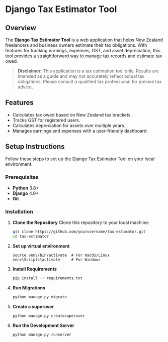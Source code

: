 # Django Tax Estimator Tool

## Overview
The **Django Tax Estimator Tool** is a web application that helps New Zealand freelancers and business owners estimate their tax obligations. With features for tracking earnings, expenses, GST, and asset depreciation, this tool provides a straightforward way to manage tax records and estimate tax owed.

> **Disclaimer**: This application is a tax estimation tool only. Results are intended as a guide and may not accurately reflect actual tax obligations. Please consult a qualified tax professional for precise tax advice.

## Features
- Calculates tax owed based on New Zealand tax brackets.
- Tracks GST for registered users.
- Calculates depreciation for assets over multiple years.
- Manages earnings and expenses with a user-friendly dashboard.

## Setup Instructions
Follow these steps to set up the Django Tax Estimator Tool on your local environment.

### Prerequisites
- **Python** 3.8+
- **Django** 4.0+
- **Git**

### Installation

1. **Clone the Repository**
   Clone this repository to your local machine:
   ```bash
   git clone https://github.com/yourusername/tax-estimator.git
   cd tax-estimator

2. **Set up virtual environment**
    ```python3 -m venv venv
    source venv/bin/activate  # For macOS/Linux
    venv\Scripts\activate     # For Windows

3. **Install Requirements**
    ```bash
    pip install -r requirements.txt

4. **Run Migrations**
    ```bash
    python manage.py migrate

5. **Create a superuser**
    ```bash
    python manage.py createsuperuser

6. **Run the Development Server**
    ```bash
    python manage.py runserver

